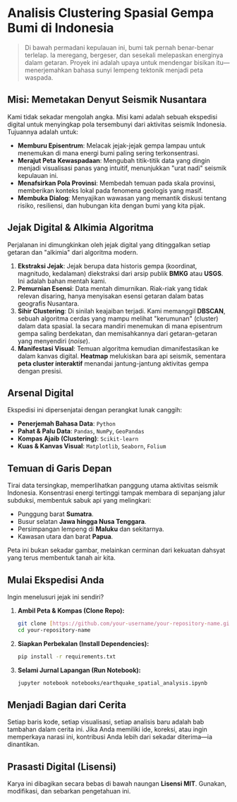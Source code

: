 # Analisis Clustering Spasial Gempa Bumi di Indonesia

> Di bawah permadani kepulauan ini, bumi tak pernah benar-benar terlelap. Ia meregang, bergeser, dan sesekali melepaskan energinya dalam getaran. Proyek ini adalah upaya untuk mendengar bisikan itu—menerjemahkan bahasa sunyi lempeng tektonik menjadi peta waspada.

## Misi: Memetakan Denyut Seismik Nusantara

Kami tidak sekadar mengolah angka. Misi kami adalah sebuah ekspedisi digital untuk menyingkap pola tersembunyi dari aktivitas seismik Indonesia. Tujuannya adalah untuk:

* **Memburu Episentrum**: Melacak jejak-jejak gempa lampau untuk menemukan di mana energi bumi paling sering terkonsentrasi.
* **Merajut Peta Kewaspadaan**: Mengubah titik-titik data yang dingin menjadi visualisasi panas yang intuitif, menunjukkan "urat nadi" seismik kepulauan ini.
* **Menafsirkan Pola Provinsi**: Membedah temuan pada skala provinsi, memberikan konteks lokal pada fenomena geologis yang masif.
* **Membuka Dialog**: Menyajikan wawasan yang memantik diskusi tentang risiko, resiliensi, dan hubungan kita dengan bumi yang kita pijak.

## Jejak Digital & Alkimia Algoritma

Perjalanan ini dimungkinkan oleh jejak digital yang ditinggalkan setiap getaran dan "alkimia" dari algoritma modern.

1.  **Ekstraksi Jejak**: Jejak berupa data historis gempa (koordinat, magnitudo, kedalaman) diekstraksi dari arsip publik **BMKG** atau **USGS**. Ini adalah bahan mentah kami.
2.  **Pemurnian Esensi**: Data mentah dimurnikan. Riak-riak yang tidak relevan disaring, hanya menyisakan esensi getaran dalam batas geografis Nusantara.
3.  **Sihir Clustering**: Di sinilah keajaiban terjadi. Kami memanggil **DBSCAN**, sebuah algoritma cerdas yang mampu melihat "kerumunan" (cluster) dalam data spasial. Ia secara mandiri menemukan di mana episentrum gempa saling berdekatan, dan memisahkannya dari getaran-getaran yang menyendiri (*noise*).
4.  **Manifestasi Visual**: Temuan algoritma kemudian dimanifestasikan ke dalam kanvas digital. **Heatmap** melukiskan bara api seismik, sementara **peta cluster interaktif** menandai jantung-jantung aktivitas gempa dengan presisi.

## Arsenal Digital

Ekspedisi ini dipersenjatai dengan perangkat lunak canggih:

* **Penerjemah Bahasa Data**: `Python`
* **Pahat & Palu Data**: `Pandas`, `NumPy`, `GeoPandas`
* **Kompas Ajaib (Clustering)**: `Scikit-learn`
* **Kuas & Kanvas Visual**: `Matplotlib`, `Seaborn`, `Folium`

## Temuan di Garis Depan

Tirai data tersingkap, memperlihatkan panggung utama aktivitas seismik Indonesia. Konsentrasi energi tertinggi tampak membara di sepanjang jalur subduksi, membentuk sabuk api yang melingkari:

* Punggung barat **Sumatra**.
* Busur selatan **Jawa hingga Nusa Tenggara**.
* Persimpangan lempeng di **Maluku** dan sekitarnya.
* Kawasan utara dan barat **Papua**.

Peta ini bukan sekadar gambar, melainkan cerminan dari kekuatan dahsyat yang terus membentuk tanah air kita.

## Mulai Ekspedisi Anda

Ingin menelusuri jejak ini sendiri?

1.  **Ambil Peta & Kompas (Clone Repo):**
    ```bash
    git clone [https://github.com/your-username/your-repository-name.git](https://github.com/your-username/your-repository-name.git)
    cd your-repository-name
    ```
2.  **Siapkan Perbekalan (Install Dependencies):**
    ```bash
    pip install -r requirements.txt
    ```
3.  **Selami Jurnal Lapangan (Run Notebook):**
    ```bash
    jupyter notebook notebooks/earthquake_spatial_analysis.ipynb
    ```

## Menjadi Bagian dari Cerita

Setiap baris kode, setiap visualisasi, setiap analisis baru adalah bab tambahan dalam cerita ini. Jika Anda memiliki ide, koreksi, atau ingin memperkaya narasi ini, kontribusi Anda lebih dari sekadar diterima—ia dinantikan.

## Prasasti Digital (Lisensi)

Karya ini dibagikan secara bebas di bawah naungan **Lisensi MIT**. Gunakan, modifikasi, dan sebarkan pengetahuan ini.
